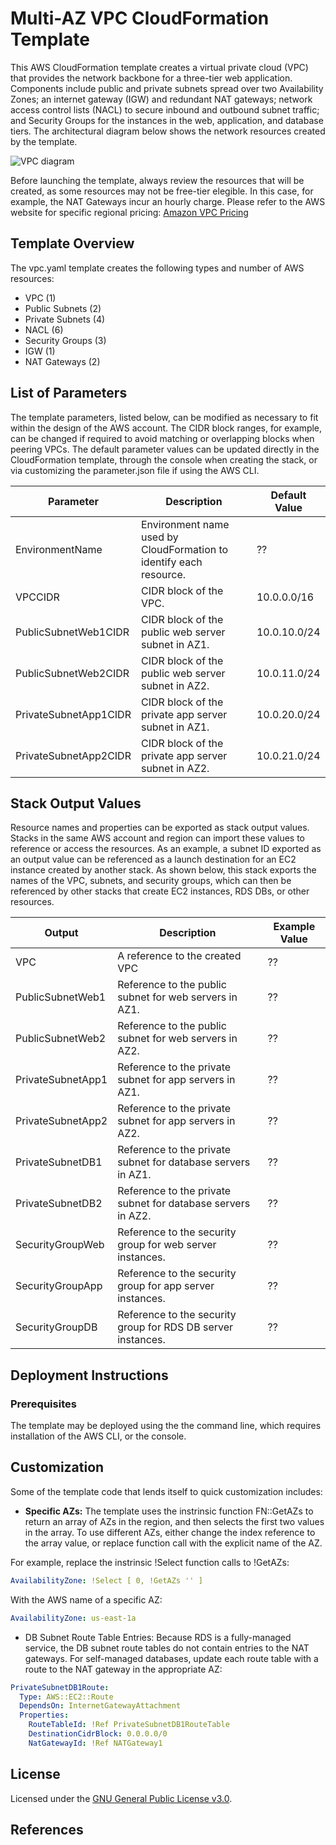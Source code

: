 # Multi-AZ VPC CloudFormation Template
This AWS CloudFormation template creates a virtual private cloud (VPC) that provides the network backbone for a three-tier web application.  Components include public and private subnets spread over two Availability Zones; an internet gateway (IGW) and redundant NAT gateways; network access control lists (NACL) to secure inbound and outbound subnet traffic; and Security Groups for the instances in the web, application, and database tiers.  The architectural diagram below shows the network resources created by the template.

![VPC diagram](https://github.com/smscully/Networking/blob/main/Multi-AZ-VPC/docs/VPC-Multi-AZ-VPC.png)

Before launching the template, always review the resources that will be created, as some resources may not be free-tier elegible.  In this case, for example, the NAT Gateways incur an hourly charge.  Please refer to the AWS website for specific regional pricing: [Amazon VPC Pricing](https://aws.amazon.com/vpc/pricing/)

## Template Overview
The vpc.yaml template creates the following types and number of AWS resources:

+ VPC (1)
+ Public Subnets (2)
+ Private Subnets (4)
+ NACL (6)
+ Security Groups (3)
+ IGW (1)
+ NAT Gateways (2)

## List of Parameters
The template parameters, listed below, can be modified as necessary to fit within the design of the AWS account.  The CIDR block ranges, for example, can be changed if required to avoid matching or overlapping blocks when peering VPCs.  The default parameter values can be updated directly in the CloudFormation template, through the console when creating the stack, or via customizing the parameter.json file if using the AWS CLI.

|Parameter|Description|Default Value|
|---------|-----------|-------------|
|EnvironmentName|Environment name used by CloudFormation to identify each resource.|??|
|VPCCIDR|CIDR block of the VPC.|10.0.0.0/16|
|PublicSubnetWeb1CIDR|CIDR block of the public web server subnet in AZ1.|10.0.10.0/24|
|PublicSubnetWeb2CIDR|CIDR block of the public web server subnet in AZ2.|10.0.11.0/24|
|PrivateSubnetApp1CIDR|CIDR block of the private app server subnet in AZ1.|10.0.20.0/24|
|PrivateSubnetApp2CIDR|CIDR block of the private app server subnet in AZ2.|10.0.21.0/24|

## Stack Output Values
Resource names and properties can be exported as stack output values.  Stacks in the same AWS account and region can import these values to reference or access the resources.  As an example, a subnet ID exported as an output value can be referenced as a launch destination for an EC2 instance created by another stack.  As shown below, this stack exports the names of the VPC, subnets, and security groups, which can then be referenced by other stacks that create EC2 instances, RDS DBs, or other resources.

|Output|Description|Example Value|
|---------|-----------|-------------|
|VPC|A reference to the created VPC|??|
|PublicSubnetWeb1|Reference to the public subnet for web servers in AZ1.|??|
|PublicSubnetWeb2|Reference to the public subnet for web servers in AZ2.|??|
|PrivateSubnetApp1|Reference to the private subnet for app servers in AZ1.|??|
|PrivateSubnetApp2|Reference to the private subnet for app servers in AZ2.|??|
|PrivateSubnetDB1|Reference to the private subnet for database servers in AZ1.|??|
|PrivateSubnetDB2|Reference to the private subnet for database servers in AZ2.|??|
|SecurityGroupWeb|Reference to the security group for web server instances.|??|
|SecurityGroupApp|Reference to the security group for app server instances.|??|
|SecurityGroupDB|Reference to the security group for RDS DB server instances.|??|

## Deployment Instructions

### Prerequisites
The template may be deployed using the the command line, which requires installation of the AWS CLI, or the console.

## Customization
Some of the template code that lends itself to quick customization includes:
+ **Specific AZs:** The template uses the instrinsic function FN::GetAZs to return an array of AZs in the region, and then selects the first two values in the array.  To use different AZs, either change the index reference to the array value, or replace function call with the explicit name of the AZ.

For example, replace the instrinsic !Select function calls to !GetAZs:
```yaml
AvailabilityZone: !Select [ 0, !GetAZs '' ]
```
With the AWS name of a specific AZ:
```yaml
AvailabilityZone: us-east-1a
```
+ DB Subnet Route Table Entries: Because RDS is a fully-managed service, the DB subnet route tables do not contain entries to the NAT gateways.  For self-managed databases, update each route table with a route to the NAT gateway in the appropriate AZ:
```yaml
PrivateSubnetDB1Route:
  Type: AWS::EC2::Route
  DependsOn: InternetGatewayAttachment
  Properties:
    RouteTableId: !Ref PrivateSubnetDB1RouteTable
    DestinationCidrBlock: 0.0.0.0/0
    NatGatewayId: !Ref NATGateway1
```

## License

Licensed under the [GNU General Public License v3.0](../LICENSE).

## References
[^1]:See [Tagging Best Practices](https://docs.aws.amazon.com/whitepapers/latest/tagging-best-practices/tagging-best-practices.html).
[^2]:See [Establishing Your Cloud Foundation on AWS, Choosing tags for your environment](https://docs.aws.amazon.com/whitepapers/latest/establishing-your-cloud-foundation-on-aws/welcome.html).
[^3]:See [AWS General Reference, Amazon Resource Names (ARNs)](https://docs.aws.amazon.com/general/latest/gr/aws-arns-and-namespaces.html).
[^4]:See [AWS CloudFormation User Guide, Continuous delivery with CodePipeline](https://docs.aws.amazon.com/AWSCloudFormation/latest/UserGuide/continuous-delivery-codepipeline.html).
[^5]:See [AWS CloudFormation User Guide, AWS CloudFormation artifacts](https://docs.aws.amazon.com/AWSCloudFormation/latest/UserGuide/continuous-delivery-codepipeline-cfn-artifacts.html).
